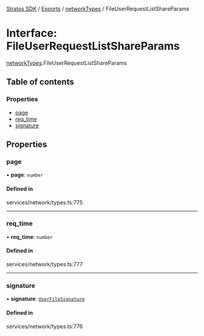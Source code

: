 [Stratos SDK](../README.md) / [Exports](../modules.md) / [networkTypes](../modules/networkTypes.md) / FileUserRequestListShareParams

# Interface: FileUserRequestListShareParams

[networkTypes](../modules/networkTypes.md).FileUserRequestListShareParams

## Table of contents

### Properties

- [page](networkTypes.FileUserRequestListShareParams.md#page)
- [req\_time](networkTypes.FileUserRequestListShareParams.md#req_time)
- [signature](networkTypes.FileUserRequestListShareParams.md#signature)

## Properties

### page

• **page**: `number`

#### Defined in

services/network/types.ts:775

___

### req\_time

• **req\_time**: `number`

#### Defined in

services/network/types.ts:777

___

### signature

• **signature**: [`UserFileSignature`](networkTypes.UserFileSignature.md)

#### Defined in

services/network/types.ts:776
